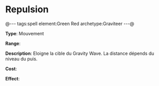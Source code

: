 # Repulsion

@---
tags:spell
element:Green Red
archetype:Graviteer
---@

**Type**:
Mouvement

**Range**:

**Description**:
Eloigne la cible du Gravity Wave. La distance dépends du niveau du puis.

**Cost**:

**Effect**:
